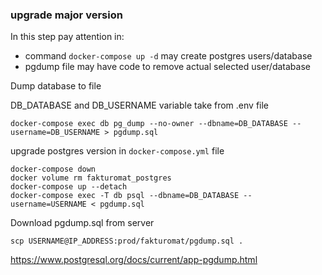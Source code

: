 ### upgrade major version
In this step pay attention in:
- command `docker-compose up -d` may create postgres users/database
- pgdump file may have code to remove actual selected user/database

Dump database to file

DB_DATABASE and DB_USERNAME variable take from .env file 

    docker-compose exec db pg_dump --no-owner --dbname=DB_DATABASE --username=DB_USERNAME > pgdump.sql

upgrade postgres version in `docker-compose.yml` file

    docker-compose down
    docker volume rm fakturomat_postgres
    docker-compose up --detach
    docker-compose exec -T db psql --dbname=DB_DATABASE --username=USERNAME < pgdump.sql

Download pgdump.sql from server

    scp USERNAME@IP_ADDRESS:prod/fakturomat/pgdump.sql .

https://www.postgresql.org/docs/current/app-pgdump.html
